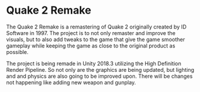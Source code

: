 # Quake 2 Remake

The Quake 2 Remake is a remastering of Quake 2 originally created by ID Software in 1997. The project is to not only remaster and improve the visuals, but to also add tweaks to the game that give the game smoother gameplay while keeping the game as close to the original product as possible.

The project is being remade in Unity 2018.3 utilizing the High Definition Render Pipeline. So not only are the graphics are being updated, but lighting and and physics are also going to be improved upon. There will be changes not happening like adding new weapon and gunplay.

